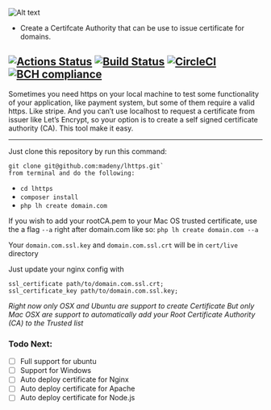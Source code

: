
![Alt text](https://raw.githubusercontent.com/madeny/lhttps/master/lhttps.svg?sanitize=true)
* Create a Certifcate Authority that can be use to issue certificate for domains.

[![Actions Status](https://raw.githubusercontent.com/madeny/lhttps/dev/.github/workflows/php.yml/badge.svg)](https://github.com/madeny/lhttps/actions)
[![Build Status](https://travis-ci.org/madeny/lhttps.svg?branch=master)](https://travis-ci.org/madeny/lhttps)
[![CircleCI](https://circleci.com/gh/madeny/lhttps.svg?style=svg)](https://circleci.com/gh/madeny/lhttps) 
[![BCH compliance](https://bettercodehub.com/edge/badge/madeny/lhttps?branch=master)](https://bettercodehub.com/)
---
Sometimes you need https on your local machine to test some functionality of your application, like payment system, but some of them require a valid https. Like stripe. And you can’t use localhost to request a certificate from issuer like Let’s Encrypt, so your option is to create a self signed certificate authority (CA). This tool make it easy.

---

Just clone this repository by run this command:

```
git clone git@github.com:madeny/lhttps.git` 
from terminal and do the following:
```

* ```cd lhttps     ```
* ```composer install      ``` 
* ```php lh create domain.com     ```

If you wish to add your rootCA.pem to your Mac OS trusted certificate, use the a flag ```--a``` right after domain.com like so: ```php lh create domain.com --a```

Your ```domain.com.ssl.key``` and ```domain.com.ssl.crt``` will be in ```cert/live``` directory

Just update your nginx config with       
```
ssl_certificate path/to/domain.com.ssl.crt;
ssl_certificate_key path/to/domain.com.ssl.key;
```


*Right now only OSX and Ubuntu are support to create Certificate*
*But only Mac OSX are support to automatically add your Root Certificate Authority (CA) to the Trusted list*

### Todo Next:

- [ ] Full support for ubuntu
- [ ] Support for Windows
- [ ] Auto deploy certificate for Nginx
- [ ] Auto deploy certificate for Apache
- [ ] Auto deploy certificate for Node.js
